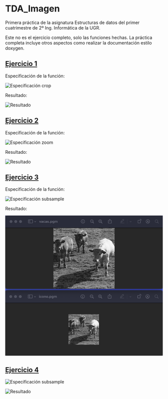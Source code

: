 # TDA_Imagen

Primera práctica de la asignatura Estructuras de datos del primer cuatrimestre de 2º Ing. Informática de la UGR.  

Este no es el ejercicio completo, solo las funciones hechas. La práctica completa incluye otros aspectos como realizar la documentación estilo doxygen.

## [Ejercicio 1](Ej_1/Ej_1.cpp)  

Especificación de la función:  

![Especificación crop](Imágenes/es_ej1.png)  

Resultado:  

![Resultado](Imágenes/crop.png) 

## [Ejercicio 2](Ej_2/Ej_2.cpp)  

Especificación de la función:

![Especificación zoom](Imágenes/es_ej2.png) 

Resultado: 

![Resultado](Imágenes/zoom.png) 

## [Ejercicio 3](Ej_3/Ej_3.cpp)  

Especificación de la función:  

![Especificación subsample](Imágenes/es_ej3.png)  

Resultado:

![Resultado](Imágenes/icono.png)

## [Ejercicio 4](Ej_4/Ej_4.cpp) 

![Especificación subsample](Imágenes/es_ej4.png)  

![Resultado](Imágenes/contraste.png)


